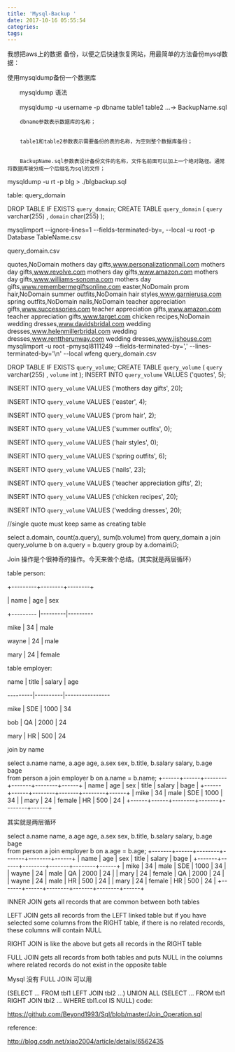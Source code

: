 ```yaml
---
title: 'Mysql-Backup '
date: 2017-10-16 05:55:54
categries:
tags:
---
```


我想把aws上的数据 备份，以便之后快速恢复网站，用最简单的方法备份mysql数据：




使用mysqldump备份一个数据库 


　　mysqldump 语法 


　　mysqldump -u username -p dbname table1 table2 ...-> BackupName.sql 


         


        dbname参数表示数据库的名称； 


        table1和table2参数表示需要备份的表的名称，为空则整个数据库备份； 


        BackupName.sql参数表设计备份文件的名称，文件名前面可以加上一个绝对路径。通常将数据库被分成一个后缀名为sql的文件； 

mysqldump -u rt -p blg > ./blgbackup.sql


table: query_domain

DROP TABLE IF EXISTS `query_domain`;
CREATE TABLE `query_domain` (
  `query` varchar(255) ,
  `domain` char(255)
);


mysqlimport --ignore-lines=1 --fields-terminated-by=, --local -u root -p Database TableName.csv

query_domain.csv

quotes,NoDomain
mothers day gifts,www.personalizationmall.com
mothers day gifts,www.revolve.com
mothers day gifts,www.amazon.com
mothers day gifts,www.williams-sonoma.com
mothers day gifts,www.remembermegiftsonline.com
easter,NoDomain
prom hair,NoDomain
summer outfits,NoDomain
hair styles,www.garnierusa.com
spring outfits,NoDomain
nails,NoDomain
teacher appreciation gifts,www.successories.com
teacher appreciation gifts,www.amazon.com
teacher appreciation gifts,www.target.com
chicken recipes,NoDomain
wedding dresses,www.davidsbridal.com
wedding dresses,www.helenmillerbridal.com
wedding dresses,www.renttherunway.com
wedding dresses,www.jjshouse.com
mysqlimport -u root -pmysql8111249 --fields-terminated-by=',' --lines-terminated-by='\n' --local  wfeng query_domain.csv


DROP TABLE IF EXISTS `query_volume`;
CREATE TABLE `query_volume` (
  `query` varchar(255) ,
  `volume` int
);
INSERT INTO `query_volume` VALUES ('quotes', 5);

INSERT INTO `query_volume` VALUES ('mothers day gifts', 20);

INSERT INTO `query_volume` VALUES ('easter', 4);

INSERT INTO `query_volume` VALUES ('prom hair', 2);

INSERT INTO `query_volume` VALUES ('summer outfits', 0);

INSERT INTO `query_volume` VALUES ('hair styles', 0);

INSERT INTO `query_volume` VALUES ('spring outfits', 6);

INSERT INTO `query_volume` VALUES ('nails', 23);

INSERT INTO `query_volume` VALUES ('teacher appreciation gifts', 2);

INSERT INTO `query_volume` VALUES ('chicken recipes', 20);

INSERT INTO `query_volume` VALUES ('wedding dresses', 20);



//single quote must keep same as creating table 



select a.domain, count(a.query), sum(b.volume) from query_domain a join query_volume b on a.query = b.query  group by a.domain\G;




Join 操作是个很神奇的操作。今天来做个总结。(其实就是两层循环）

table person:

+---------+--------+--------+

 | name  |  age   |  sex               

+--------- |---------|---------

mike      |  34     |  male

wayne   |  24     |  male

mary     |  24     |  female

 

table employer:

name |   title  | salary | age

---------|----------|---------------- 

mike   |   SDE  | 1000  |  34  

bob    |    QA   | 2000  |  24

mary  |    HR   |  500   |  24



join by name

select a.name name, a.age age,  a.sex sex, b.title, b.salary salary, b.age bage  
from person a join employer b on a.name = b.name;
+------+------+--------+-------+--------+------+
| name | age  | sex    | title | salary | bage |
+------+------+--------+-------+--------+------+
| mike |   34 | male   | SDE   |   1000 |   34 |
| mary |   24 | female | HR    |    500 |   24 |
+------+------+--------+-------+--------+------+

其实就是两层循环

select a.name name, a.age age,  a.sex sex, b.title, b.salary salary, b.age bage  
from person a join employer b on a.age = b.age;
+-------+------+--------+-------+--------+------+
| name  | age  | sex    | title | salary | bage |
+-------+------+--------+-------+--------+------+
| mike  |   34 | male   | SDE   |   1000 |   34 |
| wayne |   24 | male   | QA    |   2000 |   24 |
| mary  |   24 | female | QA    |   2000 |   24 |
| wayne |   24 | male   | HR    |    500 |   24 |
| mary  |   24 | female | HR    |    500 |   24 |
+-------+------+--------+-------+--------+------+






INNER JOIN gets all records that are common between both tables

LEFT JOIN gets all records from the LEFT linked table but if you have selected some columns from the RIGHT table, if there is no related records, these columns will contain NULL

RIGHT JOIN is like the above but gets all records in the RIGHT table

FULL JOIN gets all records from both tables and puts NULL in the columns where related records do not exist in the opposite table

Mysql 没有 FULL JOIN 可以用

(SELECT ... FROM tbl1 LEFT JOIN tbl2 ...) UNION ALL 
(SELECT ... FROM tbl1 RIGHT JOIN tbl2 ... WHERE tbl1.col IS NULL)
code:

https://github.com/Beyond1993/Sql/blob/master/Join_Operation.sql



reference:

http://blog.csdn.net/xiao2004/article/details/6562435
